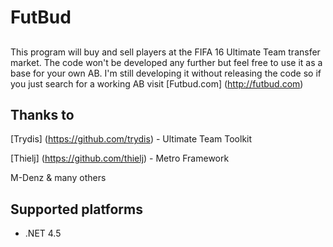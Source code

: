 # FutBud

## 
This program will buy and sell players at the FIFA 16 Ultimate Team transfer market.
The code won't be developed any further but feel free to use it as a base for your own AB.
I'm still developing it without releasing the code so if you just search for a working AB
visit [Futbud.com] (http://futbud.com)

## Thanks to
 [Trydis] (https://github.com/trydis) - Ultimate Team Toolkit
 
 [Thielj] (https://github.com/thielj) - Metro Framework
 
 M-Denz & many others
 
## Supported platforms
- .NET 4.5

